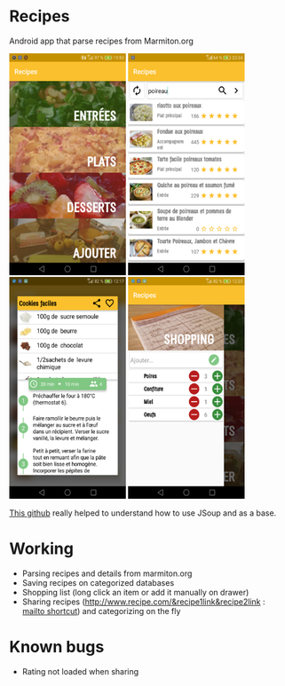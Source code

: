 # Recipes
Android app that parse recipes from Marmiton.org


<img src="recipes_menu.png" height="400" width="210"> <img src="recipes_searchactivity.png" height="400" width="210"> <img src="recipes_recipe.png" height="400" width="210"> <img src="recipes_shopping.png" height="400" width="210">

[This github](https://github.com/PaulLesur/marmiton-simple-API) really helped to understand how to use JSoup and as a base.

# Working
* Parsing recipes and details from marmiton.org
* Saving recipes on categorized databases
* Shopping list (long click an item or add it manually on drawer)
* Sharing recipes (http://www.recipe.com/&recipe1link&recipe2link : [mailto shortcut](mailto:?&subject=Recipes&body=http://www.recipe.com/%26recipe1%26recipe2 )) and categorizing on the fly

# Known bugs
* Rating not loaded when sharing
